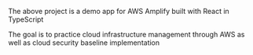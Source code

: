 The above project is a demo app for AWS Amplify built with React in TypeScript

The goal is to practice cloud infrastructure management through AWS as well as cloud security baseline implementation
